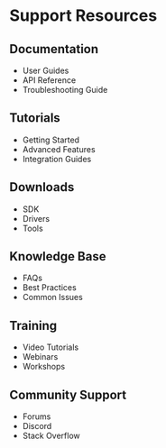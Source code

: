 # Support Resources

## Documentation
- User Guides
- API Reference
- Troubleshooting Guide

## Tutorials
- Getting Started
- Advanced Features
- Integration Guides

## Downloads
- SDK
- Drivers
- Tools

## Knowledge Base
- FAQs
- Best Practices
- Common Issues

## Training
- Video Tutorials
- Webinars
- Workshops

## Community Support
- Forums
- Discord
- Stack Overflow 